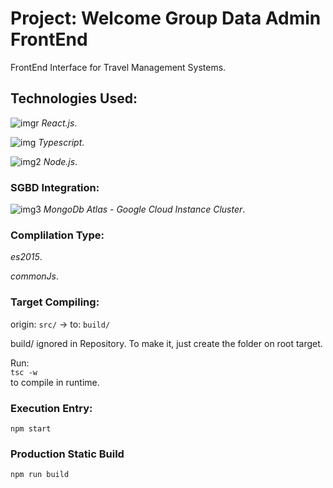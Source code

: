 # Project: Welcome Group Data Admin FrontEnd

FrontEnd Interface for Travel Management Systems.

## Technologies Used:

![imgr](https://github.com/Technoizz/nolita-bkry-api/blob/master/assets/React.png "imgr") <i>React.js</i>.</br>

![img](https://github.com/Technoizz/nolita-bkry-api/blob/master/assets/typescript.png "img") <i>Typescript</i>.</br>

![img2](https://github.com/Technoizz/nolita-bkry-api/blob/master/assets/Nodejs.png "img2") <i>Node.js</i>.

### SGBD Integration:

![img3](https://github.com/Technoizz/nolita-bkry-api/blob/master/assets/Mongo.png "img3") <i>MongoDb Atlas - Google Cloud Instance Cluster</i>.

### Complilation Type:

<i>es2015</i>.

<i>commonJs</i>.

### Target Compiling:

origin: ```src/``` -> to: ```build/```

build/ ignored in Repository. To make it, just create the folder on root target.

Run: </br>
```tsc -w```
</br> to compile in runtime.

### Execution Entry:

```npm start```

### Production Static Build

```npm run build```
